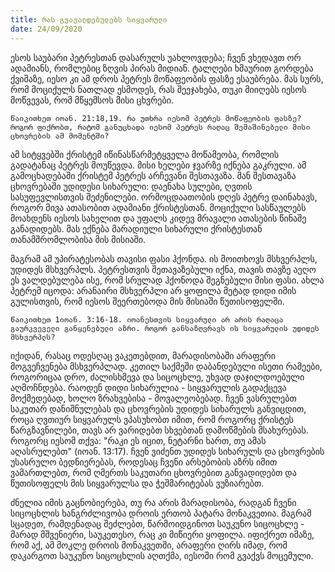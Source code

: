 ```yaml
---
title: რას გვავალდებულებს სიყვარული
date: 24/09/2020
---
```


ესოს საუბარი პეტრესთან დასარულს უახლოვდება; ჩვენ ვხედავთ ორ ადამიანს, რომლებიც ზღვის პირას მიდიან. ტალღები ხმაურით გორდება ქვიშაზე, იესო კი ამ დროს პეტრეს მოწაფეობის ფასზე ესაუბრება. მას სურს, რომ მოციქულს ნათლად ესმოდეს, რას შეეჯახება, თუკი მიიღებს იესოს მოწვევას, რომ მწყემსოს მისი ცხვრები.

`წაიკითხეთ იოან. 21:18,19. რა უთხრა იესომ პეტრეს მოწაფეობის ფასზე? როგორ ფიქრობთ, რატომ განუცხადა იესომ პეტრეს რაღაც შემაშინებელი მისი ცხოვრების ამ მომენტში?`

ამ სიტყვებში ქრისტემ იწინასწარმეტყველა მოწამეობა, რომლის გადატანაც პეტრეს მოუწევდა. მისი ხელები ჯვარზე იქნება გაკრული. ამ გამოცხადებაში ქრისტემ პეტრეს არჩევანი შესთავაზა. მან შესთავაზა ცხოვრებაში უდიდესი სიხარული: დაენახა სულები, ღვთის სასუფევლისთვის შეძენილები. ორმოცდაათობის დღეს პეტრე დაინახავს, როგორ მივა ათასობით ადამიანი ქრისტესთან. მოციქული სასწაულებს მოახდენს იესოს სახელით და უფალს კიდევ მრავალი ათასების წინაშე განადიდებს. მას ექნება მარადიული სიხარული ქრისტესთან თანამშრომლობისა მის მისიაში.

მაგრამ ამ უპირატესობას თავისი ფასი ჰქონდა. ის მოითხოვს მსხვერპლს, უდიდეს მსხვერპლს. პეტრესთვის შეთავაზებული იქნა, თავის თავზე აეღო ეს ვალდებულება ისე, რომ სრულად ჰქონოდა შეგნებული მისი ფასი. ახლა პეტრემ იცოდა: არანაირი მსხვერპლი არ ყოფილა მეტად დიდი იმის გულისთვის, რომ იესოს შეერთებოდა მის მისიაში წუთისოფელში.

`წაიკითხეთ 1იოან. 3:16-18. იოანესთვის სიყვარული არ არის რაღაცა გაურკვეველი განყენებული აზრი. როგორ განსაზღვრავს ის სიყვარულის უდიდეს მსხვერპლს?`

იქიდან, რასაც ოდესღაც ვაკეთებდით, მარადისობაში არაფერი მოგვეჩვენება მსხვერპლად. კეთილ საქმეში დაბანდებული ისეთი რამეები, როგორიცაა დრო, ძალისხმევა და სიცოცხლე, უხვად დაჯილდოებული აღმოჩნდება. რაოდენ დიდი სიხარულია - სიყვარულის გადაქცევა მოქმედებად, ხოლო ზრახვებისა - მოვალეობებად. ჩვენ ვასრულებთ საკუთარ დანიშნულებას და ცხოვრების უდიდეს სიხარულს განვიცდით, როცა ღვთიურ სიყვარულს ვპასუხობთ იმით, რომ როგორც ქრისტეს წარგზავნილები, თავს არ ვარიდებთ სხვებთან დამოწმების მსახურებას. როგორც იესომ თქვა: "რაკი ეს იცით, ნეტარნი ხართ, თუ ამას აღასრულებთ" (იოან. 13:17). ჩვენ ვიძენთ უდიდეს სიხარულს და ცხოვრების უსასრულო ბედნიერებას, როდესაც ჩვენი არსებობის აზრს იმით ვამართლებთ, რომ ღმერთს საკუთარი ცხოვრებით განვადიდებთ და წუთისოფელს მის სიყვარულსა და ჭეშმარიტებას ვუზიარებთ.

ძნელია იმის გაცნობიერება, თუ რა არის მარადისობა, რადგან ჩვენი სიცოცხლის ხანგრძლივობა დროის ერთობ პატარა მონაკვეთია. მაგრამ სცადეთ, რამდენადაც შეძლებთ, წარმოიდგინოთ საუკუნო სიცოცხლე - მარად მშვენიერი, საუკეთესო, რაც კი მიწიერი ყოფილა. იფიქრეთ იმაზე, რომ აქ, ამ მოკლე დროის მონაკვეთში, არაფერი ღირს იმად, რომ დაკარგოთ საუკუნო სიცოცხლის აღთქმა, იესოში რომ გვაქვს მოცემული.